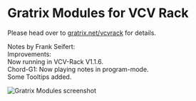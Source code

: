 # Gratrix Modules for VCV Rack

Please head over to [gratrix.net/vcvrack](http://gratrix.net/vcvrack/) for details.

Notes by Frank Seifert:<br>
Improvements:<br>
Now running in VCV-Rack V1.1.6.<br>
Chord-G1: Now playing notes in program-mode.<br>
Some Tooltips added.<br>

![Gratrix Modules screenshot](http://gratrix.net/vcvrack/shot.png)
